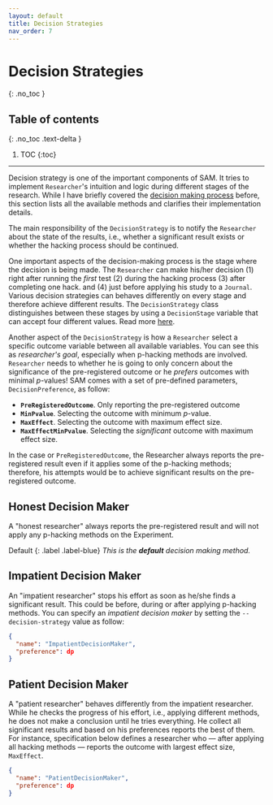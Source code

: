 ```yaml
---
layout: default
title: Decision Strategies
nav_order: 7
---
```


# Decision Strategies
{: .no_toc }

## Table of contents
{: .no_toc .text-delta }

1. TOC 
{:toc}

---

Decision strategy is one of the important components of SAM. It tries to implement `Researcher`'s intuition and logic during different stages of the research. While I have briefly covered the [decision making process](Components.md#deicion-making) before, this section lists all the available methods and clarifies their implementation details. 

The main responsibility of the `DecisionStrategy` is to notify the `Researcher` about the state of the results, i.e., whether a significant result exists or whether the hacking process should be continued. 

One important aspects of the decision-making process is the stage where the decision is being made. The `Researcher` can make his/her decision (1) right after running the *first* test (2) during the hacking process (3) after completing one hack. and (4) just before applying his study to a `Journal`. Various decision strategies can behaves differently on every stage and therefore achieve different results. The `DecisionStrategy` class distinguishes between these stages by using a `DecisionStage` variable that can accept four different values. Read more [here](api.md#class_decision_strategy).

Another aspect of the `DecisionStrategy` is how a `Researcher` select a specific outcome variable between all available variables. You can see this as *researcher's goal*, especially when p-hacking methods are involved. `Researcher` needs to whether he is going to only concern about the significance of the pre-registered outcome or he *prefers* outcomes with minimal *p*-values! SAM comes with a set of pre-defined parameters, `DecisionPreference`, as follow:

- **`PreRegisteredOutcome`**. Only reporting the pre-registered outcome
- **`MinPvalue`**. Selecting the outcome with minimum *p*-value.
- **`MaxEffect`**. Selecting the outcome with maximum effect size.
- **`MaxEffectMinPvalue`**. Selecting the *significant* outcome with maximum effect size.

In the case or `PreRegisteredOutcome`, the Researcher always reports the pre-registered result even if it applies some of the p-hacking methods; therefore, his attempts would be to achieve significant results on the pre-registered outcome.

## Honest Decision Maker

A "honest researcher" always reports the pre-registered result and will not apply any p-hacking methods on the Experiment. 

Default
{: .label .label-blue}
*This is the **default** decision making method.*

## Impatient Decision Maker

An "impatient researcher" stops his effort as soon as he/she finds a significant result. This could be before, during or after applying p-hacking methods. You can specify an *impatient decision maker* by setting the `--decision-strategy` value as follow:

```JSON
{
  "name": "ImpatientDecisionMaker",
  "preference": dp
}
```

## Patient Decision Maker

A "patient researcher" behaves differently from the impatient researcher. While he checks the progress of his effort, i.e., applying different methods, he does not make a conclusion until he tries everything. He collect all significant results and based on his preferences reports the best of them. For instance, specification below defines a researcher who — after applying all hacking methods — reports the outcome with largest effect size, `MaxEffect`.


```JSON
{
  "name": "PatientDecisionMaker",
  "preference": dp
}
```




